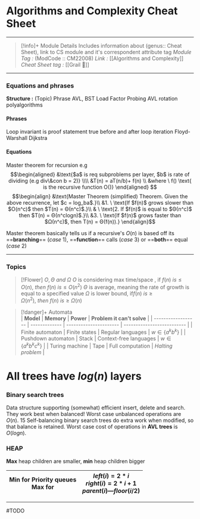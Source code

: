 # Algorithms and Complexity Cheat Sheet
---
> [!info]+ Module Details
> Includes information about (genus:: Cheat Sheet), link to CS module and it's correspondent attribute tag 
> *Module Tag :* (ModCode :: CM22008) 
> *Link :* [[Algorithms and Complexity]]
> *Cheat Sheet tag :* [[Grail 🩷]]

---
### Equations and phrases
**Structure :** (Topic) Phrase
AVL, BST 
Load Factor
Probing
AVL rotation
polyalgorithms

#### Phrases
Loop invariant is proof statement true before and after loop iteration
Floyd-Warshall
Dijkstra 
#### Equations
Master theorem for recursion
e.g 
$$\begin{aligned}
&\text{$a$ is req subproblems per layer, $b$ is rate of dividing (e.g div\&con b = 2)}  \\\\
&T(n) = aT(n/b)+ f(n) \\
&where \ f() \text{ is the recursive function O()} 
\end{aligned}
$$
$$\begin{align}  
&\text{Master Theorem (simplified) Theorem. Given the above recurrence, let $c = log_ba$.}\\ &1. \ \text{If $f(n)$ grows slower than $O(n^c)$ then $T(n) = Θ(n^c)$.}\\ & \ \text{2. If $f(n)$ is equal to $Θ(n^c)$ then $T(n) = Θ(n^clogn)$.}\\ &3. \ \text{If $f(n)$ grows faster than $Ω(n^c)$, then T(n) = Θ(f(n)).}
\end{align}$$


Master theorem basically tells us if a recursive's $O(n)$ is based off its ==**branching**== $(case \ 1)$, ==**function**== calls $(case \ 3)$ or ==**both**== equal $(case \ 2)$

---
### Topics


> [!Flower] $O,\Theta \ and \ \Omega$
> $O$ is considering max time/space , if $f(n) \ is \le O(n), \ then \ f(n) \ is \le O(n^2)$
> $\Theta$ is average, meaning the rate of growth is equal to a specified value 
> $\Omega$ is lower bound, if$f(n) \ is \ge \Omega(n^2), \ then \ f(n) \ is \ge \Omega(n)$


>[!danger]+ Automata	
| **Model**          | **Memory**    | **Power**              | **Problem it can’t solve** |
| ------------------ | ------------- | ---------------------- | -------------------------- |
| Finite automaton   | Finite states | Regular languages      | $w \in \{ a^k b^k\}$       |
| Pushdown automaton | Stack         | Context-free languages | $w \in \{ a^k b^k c^k\}$   |
| Turing machine     | Tape          | Full computation       | $Halting$ $problem$        |

# All trees have $log(n)$ layers
### Binary search trees 
Data structure supporting (somewhat) efficient insert, delete and search. They work best when balanced! Worst case unbalanced operations are $O(n)$. 15 Self-balancing binary search trees do extra work when modified, so that balance is retained. Worst case cost of operations in **AVL trees** is $O(logn)$.
### HEAP 
**Max** heap children are smaller, **min** heap children bigger

| Min for Priority queues<br>Max for  | $left(i) = 2*i$<br>$right(i) = 2*i + 1$<br>$parent(i) — floor (i/2)$ |
| ----------------------------------- | -------------------------------------------------------------------- |



---
#TODO 